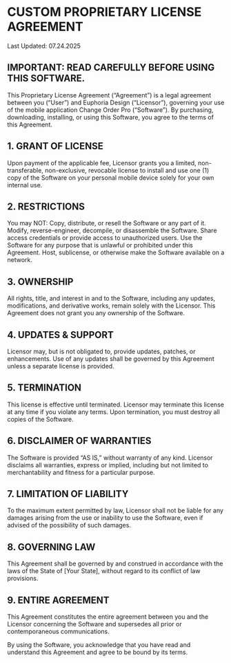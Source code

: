 # CUSTOM PROPRIETARY LICENSE AGREEMENT
Last Updated: 07.24.2025<br />

## IMPORTANT: READ CAREFULLY BEFORE USING THIS SOFTWARE.

This Proprietary License Agreement (“Agreement”) is a legal agreement between you (“User”) and Euphoria Design (“Licensor”), governing your use of the mobile application Change Order Pro (“Software”). By purchasing, downloading, installing, or using this Software, you agree to the terms of this Agreement.

## 1. GRANT OF LICENSE
Upon payment of the applicable fee, Licensor grants you a limited, non-transferable, non-exclusive, revocable license to install and use one (1) copy of the Software on your personal mobile device solely for your own internal use.

## 2. RESTRICTIONS
You may NOT:
Copy, distribute, or resell the Software or any part of it.
Modify, reverse-engineer, decompile, or disassemble the Software.
Share access credentials or provide access to unauthorized users.
Use the Software for any purpose that is unlawful or prohibited under this Agreement.
Host, sublicense, or otherwise make the Software available on a network.

## 3. OWNERSHIP
All rights, title, and interest in and to the Software, including any updates, modifications, and derivative works, remain solely with the Licensor. This Agreement does not grant you any ownership of the Software.

## 4. UPDATES & SUPPORT
Licensor may, but is not obligated to, provide updates, patches, or enhancements. Use of any updates shall be governed by this Agreement unless a separate license is provided.

## 5. TERMINATION
This license is effective until terminated. Licensor may terminate this license at any time if you violate any terms. Upon termination, you must destroy all copies of the Software.

## 6. DISCLAIMER OF WARRANTIES
The Software is provided “AS IS,” without warranty of any kind. Licensor disclaims all warranties, express or implied, including but not limited to merchantability and fitness for a particular purpose.

## 7. LIMITATION OF LIABILITY
To the maximum extent permitted by law, Licensor shall not be liable for any damages arising from the use or inability to use the Software, even if advised of the possibility of such damages.

## 8. GOVERNING LAW
This Agreement shall be governed by and construed in accordance with the laws of the State of [Your State], without regard to its conflict of law provisions.

## 9. ENTIRE AGREEMENT
This Agreement constitutes the entire agreement between you and the Licensor concerning the Software and supersedes all prior or contemporaneous communications.

By using the Software, you acknowledge that you have read and understand this Agreement and agree to be bound by its terms.
